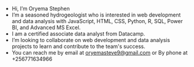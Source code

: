 - Hi, I’m Oryema Stephen
- I’m a seasoned hydrogeologist who is interested in web development and data analysis with JavaScript, HTML, CSS, Python, R, SQL, Power BI, and Advanced MS Excel.
- I am a certified associate data analyst from Datacamp.
- I’m looking to collaborate on web development and data analysis projects to learn and contribute to the team's success.
- You can reach me by email at oryemasteve9@gmail.com or By phone at +256771634966

<!---
OryemaStephen/OryemaStephen is a ✨ special ✨ repository because its `README.md` (this file) appears on your GitHub profile.
You can click the Preview link to take a look at your changes.
--->
